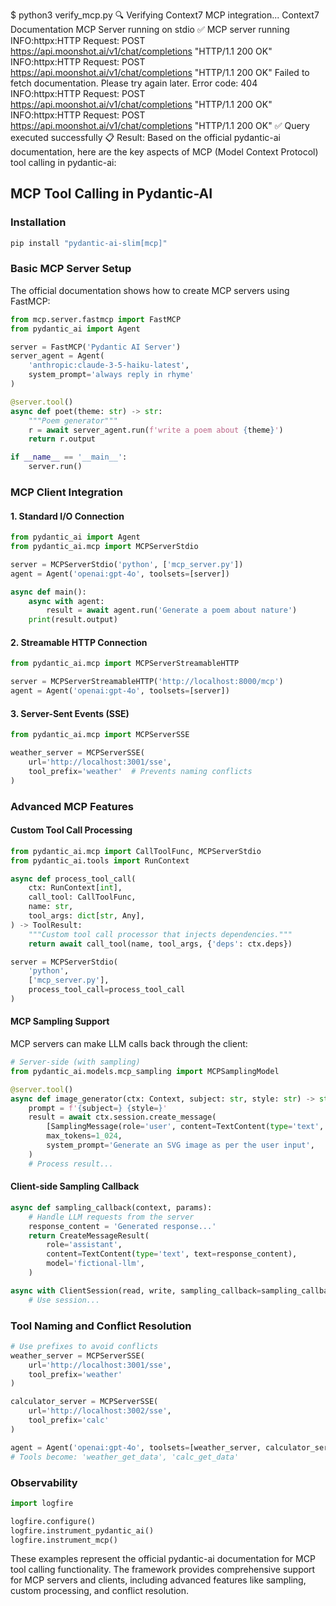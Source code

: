 $ python3 verify_mcp.py
🔍 Verifying Context7 MCP integration...
Context7 Documentation MCP Server running on stdio
✅ MCP server running
INFO:httpx:HTTP Request: POST https://api.moonshot.ai/v1/chat/completions "HTTP/1.1 200 OK"
INFO:httpx:HTTP Request: POST https://api.moonshot.ai/v1/chat/completions "HTTP/1.1 200 OK"
Failed to fetch documentation. Please try again later. Error code: 404
INFO:httpx:HTTP Request: POST https://api.moonshot.ai/v1/chat/completions "HTTP/1.1 200 OK"
INFO:httpx:HTTP Request: POST https://api.moonshot.ai/v1/chat/completions "HTTP/1.1 200 OK"
✅ Query executed successfully
📋 Result:
Based on the official pydantic-ai documentation, here are the key aspects of MCP (Model Context Protocol) tool calling in pydantic-ai:

## MCP Tool Calling in Pydantic-AI

### Installation
```bash
pip install "pydantic-ai-slim[mcp]"
```

### Basic MCP Server Setup
The official documentation shows how to create MCP servers using FastMCP:

```python
from mcp.server.fastmcp import FastMCP
from pydantic_ai import Agent

server = FastMCP('Pydantic AI Server')
server_agent = Agent(
    'anthropic:claude-3-5-haiku-latest', 
    system_prompt='always reply in rhyme'
)

@server.tool()
async def poet(theme: str) -> str:
    """Poem generator"""
    r = await server_agent.run(f'write a poem about {theme}')
    return r.output

if __name__ == '__main__':
    server.run()
```

### MCP Client Integration

#### 1. Standard I/O Connection
```python
from pydantic_ai import Agent
from pydantic_ai.mcp import MCPServerStdio

server = MCPServerStdio('python', ['mcp_server.py'])
agent = Agent('openai:gpt-4o', toolsets=[server])

async def main():
    async with agent:
        result = await agent.run('Generate a poem about nature')
    print(result.output)
```

#### 2. Streamable HTTP Connection
```python
from pydantic_ai.mcp import MCPServerStreamableHTTP

server = MCPServerStreamableHTTP('http://localhost:8000/mcp')
agent = Agent('openai:gpt-4o', toolsets=[server])
```

#### 3. Server-Sent Events (SSE)
```python
from pydantic_ai.mcp import MCPServerSSE

weather_server = MCPServerSSE(
    url='http://localhost:3001/sse',
    tool_prefix='weather'  # Prevents naming conflicts
)
```

### Advanced MCP Features

#### Custom Tool Call Processing
```python
from pydantic_ai.mcp import CallToolFunc, MCPServerStdio
from pydantic_ai.tools import RunContext

async def process_tool_call(
    ctx: RunContext[int],
    call_tool: CallToolFunc,
    name: str,
    tool_args: dict[str, Any],
) -> ToolResult:
    """Custom tool call processor that injects dependencies."""
    return await call_tool(name, tool_args, {'deps': ctx.deps})

server = MCPServerStdio(
    'python', 
    ['mcp_server.py'], 
    process_tool_call=process_tool_call
)
```

#### MCP Sampling Support
MCP servers can make LLM calls back through the client:

```python
# Server-side (with sampling)
from pydantic_ai.models.mcp_sampling import MCPSamplingModel

@server.tool()
async def image_generator(ctx: Context, subject: str, style: str) -> str:
    prompt = f'{subject=} {style=}'
    result = await ctx.session.create_message(
        [SamplingMessage(role='user', content=TextContent(type='text', text=prompt))],
        max_tokens=1_024,
        system_prompt='Generate an SVG image as per the user input',
    )
    # Process result...
```

#### Client-side Sampling Callback
```python
async def sampling_callback(context, params):
    # Handle LLM requests from the server
    response_content = 'Generated response...'
    return CreateMessageResult(
        role='assistant',
        content=TextContent(type='text', text=response_content),
        model='fictional-llm',
    )

async with ClientSession(read, write, sampling_callback=sampling_callback) as session:
    # Use session...
```

### Tool Naming and Conflict Resolution
```python
# Use prefixes to avoid conflicts
weather_server = MCPServerSSE(
    url='http://localhost:3001/sse',
    tool_prefix='weather'
)

calculator_server = MCPServerSSE(
    url='http://localhost:3002/sse',
    tool_prefix='calc'
)

agent = Agent('openai:gpt-4o', toolsets=[weather_server, calculator_server])
# Tools become: 'weather_get_data', 'calc_get_data'
```

### Observability
```python
import logfire

logfire.configure()
logfire.instrument_pydantic_ai()
logfire.instrument_mcp()
```

These examples represent the official pydantic-ai documentation for MCP tool calling functionality. The framework provides comprehensive support for MCP servers and clients, including advanced features like sampling, custom processing, and conflict resolution.

